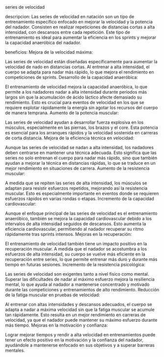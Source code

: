 series de velocidad

descripcion:
Las series de velocidad en natación son un tipo de entrenamiento específico enfocado en mejorar la velocidad y la potencia del nadador. Consisten en realizar repeticiones de distancias cortas a alta intensidad, con descansos entre cada repetición. Este tipo de entrenamiento es ideal para aumentar la eficiencia en los sprints y mejorar la capacidad anaeróbica del nadador.

beneficios:
Mejora de la velocidad máxima:

Las series de velocidad están diseñadas específicamente para aumentar la velocidad de nado en distancias cortas. Al entrenar a alta intensidad, el cuerpo se adapta para nadar más rápido, lo que mejora el rendimiento en competiciones de sprints.
Desarrollo de la capacidad anaeróbica:

El entrenamiento de velocidad mejora la capacidad anaeróbica, lo que permite a los nadadores nadar a alta intensidad durante períodos más largos sin que la acumulación de ácido láctico afecte demasiado su rendimiento. Esto es crucial para eventos de velocidad en los que se requiere explotar rápidamente la energía sin agotar los recursos del cuerpo de manera temprana.
Aumento de la potencia muscular:

Las series de velocidad ayudan a desarrollar fuerza explosiva en los músculos, especialmente en las piernas, los brazos y el core. Esta potencia es esencial para los arranques rápidos y la velocidad sostenida en carreras de corta distancia.
Mejora de la eficiencia técnica en velocidad:

Aunque las series de velocidad se nadan a alta intensidad, los nadadores deben centrarse en mantener una técnica adecuada. Esto significa que las series no solo entrenan el cuerpo para nadar más rápido, sino que también ayudan a mejorar la técnica en distancias rápidas, lo que se traduce en un mejor rendimiento en situaciones de carrera.
Aumento de la resistencia muscular:

A medida que se repiten las series de alta intensidad, los músculos se adaptan para resistir esfuerzos repetidos, mejorando así la resistencia muscular. Esto es especialmente importante en eventos donde se requieren esfuerzos rápidos en varias rondas o etapas.
Incremento de la capacidad cardiovascular:

Aunque el enfoque principal de las series de velocidad es el entrenamiento anaeróbico, también se mejora la capacidad cardiovascular debido a los intervalos de alta intensidad seguidos de descansos. Esto aumenta la eficiencia cardiovascular, permitiendo al nadador recuperar su ritmo rápidamente tras sprints intensos.
Mejoras en la recuperación:

El entrenamiento de velocidad también tiene un impacto positivo en la recuperación muscular. A medida que el nadador se acostumbra a los esfuerzos de alta intensidad, su cuerpo se vuelve más eficiente en la recuperación entre series, lo que permite entrenar más duro y durante más tiempo en futuras sesiones.
Incremento de la resistencia psicológica:

Las series de velocidad son exigentes tanto a nivel físico como mental. Superar las dificultades de nadar al máximo esfuerzo mejora la resiliencia mental, lo que ayuda al nadador a mantenerse concentrado y motivado durante las competiciones y entrenamientos de alto rendimiento.
Reducción de la fatiga muscular en pruebas de velocidad:

Al entrenar con altas intensidades y descansos adecuados, el cuerpo se adapta a nadar a máxima velocidad sin que la fatiga muscular se acumule tan rápidamente. Esto resulta en un mejor rendimiento en carreras de velocidad, ya que el nadador puede mantener su máximo esfuerzo durante más tiempo.
Mejoras en la motivación y confianza:

Lograr mejorar tiempos y rendir a alta velocidad en entrenamientos puede tener un efecto positivo en la motivación y la confianza del nadador, ayudándole a mantenerse enfocado en sus objetivos y a superar barreras mentales.


